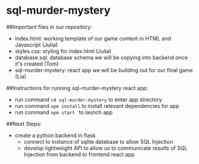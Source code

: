 # sql-murder-mystery

##Important files in our repository:
- index.html: working template of our game content in HTML and Javascript (Julia)
- styles.css: styling for index.html (Julia)
- database.sql: database schema we will be copying into backend once it's created (Tom)
- sql-murder-mystery: react app we will be building out for our final game (Lia)


##Instructions for running sql-murder-mystery react app:
- run command `cd sql-murder-mystery` to enter app directory
- run command `npm install` to install relevant dependencies for app
- run command `npm start ` to launch app


##Next Steps:
- create a python backend in flask
  - connect to instance of sqlite database to allow SQL Injection
  - develop lightweight API to allow us to communicate results of SQL Injection from backend to frontend react app
